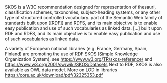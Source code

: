 SKOS is a W3C recommendation designed for representation of thesauri, classification schemes, taxonomies, subject-heading systems, or any other type of structured controlled vocabulary. part of the Semantic Web family of standards built upon [[RDF]] and RDFS, and its main objective is to enable easy publication and use of such vocabularies as linked data. [...] built upon RDF and RDFS, and its main objective is to enable easy publication and use of such vocabularies as linked data. 

A variety of European national libraries (e.g. France, Germany, Spain, Finland) are promoting the use of RDF SKOS (Simple Knowledge Organization System), see https://www.w3.org/TR/skos-reference/ and https://www.w3.org/2001/sw/wiki/SKOS/Datasets
Next to RDF, SKOS is also available as OWL data model. More on LOD in libraries https://core.ac.uk/download/pdf/32325353.pdf